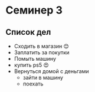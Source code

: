 # Семинер 3

## Список дел

* Сходить в магазин :blush:
* Заплатить за покупки
* Помыть машину
* купить ps5 :heart_eyes:
* Вернуться домой с деньгами
  * зайти в машину
  * поехать
  